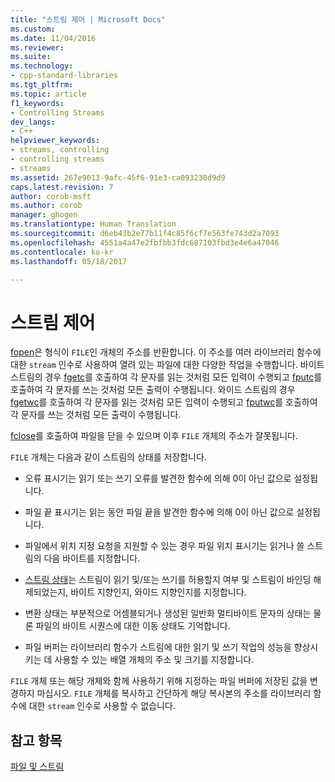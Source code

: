 ```yaml
---
title: "스트림 제어 | Microsoft Docs"
ms.custom: 
ms.date: 11/04/2016
ms.reviewer: 
ms.suite: 
ms.technology:
- cpp-standard-libraries
ms.tgt_pltfrm: 
ms.topic: article
f1_keywords:
- Controlling Streams
dev_langs:
- C++
helpviewer_keywords:
- streams, controlling
- controlling streams
- streams
ms.assetid: 267e9013-9afc-45f6-91e3-ca093230d9d9
caps.latest.revision: 7
author: corob-msft
ms.author: corob
manager: ghogen
ms.translationtype: Human Translation
ms.sourcegitcommit: d6eb43b2e77b11f4c85f6cf7e563fe743d2a7093
ms.openlocfilehash: 4551a4a47e2fbfbb3fdc687103fbd3e4e6a47046
ms.contentlocale: ko-kr
ms.lasthandoff: 05/18/2017

---
```

# <a name="controlling-streams"></a>스트림 제어
[fopen](../c-runtime-library/reference/fopen-wfopen.md)은 형식이 `FILE`인 개체의 주소를 반환합니다. 이 주소를 여러 라이브러리 함수에 대한 `stream` 인수로 사용하여 열려 있는 파일에 대한 다양한 작업을 수행합니다. 바이트 스트림의 경우 [fgetc](../c-runtime-library/reference/fgetc-fgetwc.md)를 호출하여 각 문자를 읽는 것처럼 모든 입력이 수행되고 [fputc](../c-runtime-library/reference/fputc-fputwc.md)를 호출하여 각 문자를 쓰는 것처럼 모든 출력이 수행됩니다. 와이드 스트림의 경우 [fgetwc](../c-runtime-library/reference/fgetc-fgetwc.md)를 호출하여 각 문자를 읽는 것처럼 모든 입력이 수행되고 [fputwc](../c-runtime-library/reference/fputc-fputwc.md)를 호출하여 각 문자를 쓰는 것처럼 모든 출력이 수행됩니다.  
  
 [fclose](../c-runtime-library/reference/fclose-fcloseall.md)를 호출하여 파일을 닫을 수 있으며 이후 `FILE` 개체의 주소가 잘못됩니다.  
  
 `FILE` 개체는 다음과 같이 스트림의 상태를 저장합니다.  
  
-   오류 표시기는 읽기 또는 쓰기 오류를 발견한 함수에 의해 0이 아닌 값으로 설정됩니다.  
  
-   파일 끝 표시기는 읽는 동안 파일 끝을 발견한 함수에 의해 0이 아닌 값으로 설정됩니다.  
  
-   파일에서 위치 지정 요청을 지원할 수 있는 경우 파일 위치 표시기는 읽거나 쓸 스트림의 다음 바이트를 지정합니다.  
  
-   [스트림 상태](../c-runtime-library/stream-states.md)는 스트림이 읽기 및/또는 쓰기를 허용할지 여부 및 스트림이 바인딩 해제되었는지, 바이트 지향인지, 와이드 지향인지를 지정합니다.  
  
-   변환 상태는 부분적으로 어셈블되거나 생성된 일반화 멀티바이트 문자의 상태는 물론 파일의 바이트 시퀀스에 대한 이동 상태도 기억합니다.  
  
-   파일 버퍼는 라이브러리 함수가 스트림에 대한 읽기 및 쓰기 작업의 성능을 향상시키는 데 사용할 수 있는 배열 개체의 주소 및 크기를 지정합니다.  
  
 `FILE` 개체 또는 해당 개체와 함께 사용하기 위해 지정하는 파일 버퍼에 저장된 값을 변경하지 마십시오. `FILE` 개체를 복사하고 간단하게 해당 복사본의 주소를 라이브러리 함수에 대한 `stream` 인수로 사용할 수 없습니다.  
  
## <a name="see-also"></a>참고 항목  
 [파일 및 스트림](../c-runtime-library/files-and-streams.md)
